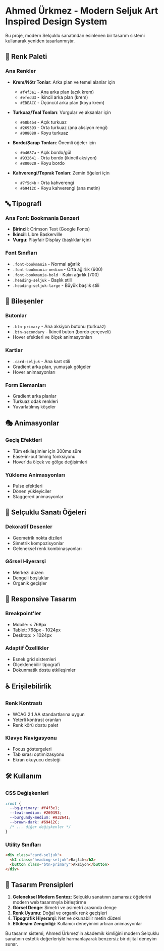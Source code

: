 # Ahmed Ürkmez - Modern Seljuk Art Inspired Design System

Bu proje, modern Selçuklu sanatından esinlenen bir tasarım sistemi kullanarak yeniden tasarlanmıştır.

## 🎨 Renk Paleti

### Ana Renkler
- **Krem/Nötr Tonlar**: Arka plan ve temel alanlar için
  - `#f4f3e1` - Ana arka plan (açık krem)
  - `#efedd3` - İkincil arka plan (krem)
  - `#EDEACC` - Üçüncül arka plan (koyu krem)

- **Turkuaz/Teal Tonları**: Vurgular ve aksanlar için
  - `#68b4b4` - Açık turkuaz
  - `#269393` - Orta turkuaz (ana aksiyon rengi)
  - `#008080` - Koyu turkuaz

- **Bordo/Şarap Tonları**: Önemli öğeler için
  - `#b4687a` - Açık bordo/gül
  - `#932641` - Orta bordo (ikincil aksiyon)
  - `#800020` - Koyu bordo

- **Kahverengi/Toprak Tonları**: Zemin öğeleri için
  - `#7f5d4b` - Orta kahverengi
  - `#69412C` - Koyu kahverengi (ana metin)

## 🔤 Tipografi

### Ana Font: Bookmania Benzeri
- **Birincil**: Crimson Text (Google Fonts)
- **İkincil**: Libre Baskerville
- **Vurgu**: Playfair Display (başlıklar için)

### Font Sınıfları
- `.font-bookmania` - Normal ağırlık
- `.font-bookmania-medium` - Orta ağırlık (600)
- `.font-bookmania-bold` - Kalın ağırlık (700)
- `.heading-seljuk` - Başlık stili
- `.heading-seljuk-large` - Büyük başlık stili

## 🧩 Bileşenler

### Butonlar
- `.btn-primary` - Ana aksiyon butonu (turkuaz)
- `.btn-secondary` - İkincil buton (bordo çerçeveli)
- Hover efektleri ve ölçek animasyonları

### Kartlar
- `.card-seljuk` - Ana kart stili
- Gradient arka plan, yumuşak gölgeler
- Hover animasyonları

### Form Elemanları
- Gradient arka planlar
- Turkuaz odak renkleri
- Yuvarlatılmış köşeler

## 🎭 Animasyonlar

### Geçiş Efektleri
- Tüm etkileşimler için 300ms süre
- Ease-in-out timing fonksiyonu
- Hover'da ölçek ve gölge değişimleri

### Yükleme Animasyonları
- Pulse efektleri
- Dönen yükleyiciler
- Staggered animasyonlar

## 🎯 Selçuklu Sanatı Öğeleri

### Dekoratif Desenler
- Geometrik nokta dizileri
- Simetrik kompozisyonlar
- Geleneksel renk kombinasyonları

### Görsel Hiyerarşi
- Merkezi düzen
- Dengeli boşluklar
- Organik geçişler

## 📱 Responsive Tasarım

### Breakpoint'ler
- Mobile: < 768px
- Tablet: 768px - 1024px
- Desktop: > 1024px

### Adaptif Özellikler
- Esnek grid sistemleri
- Ölçeklenebilir tipografi
- Dokunmatik dostu etkileşimler

## ♿ Erişilebilirlik

### Renk Kontrastı
- WCAG 2.1 AA standartlarına uygun
- Yeterli kontrast oranları
- Renk körü dostu palet

### Klavye Navigasyonu
- Focus göstergeleri
- Tab sırası optimizasyonu
- Ekran okuyucu desteği

## 🛠️ Kullanım

### CSS Değişkenleri
```css
:root {
  --bg-primary: #f4f3e1;
  --teal-medium: #269393;
  --burgundy-medium: #932641;
  --brown-dark: #69412C;
  /* ... diğer değişkenler */
}
```

### Utility Sınıfları
```html
<div class="card-seljuk">
  <h2 class="heading-seljuk">Başlık</h2>
  <button class="btn-primary">Aksiyon</button>
</div>
```

## 🎨 Tasarım Prensipleri

1. **Geleneksel Modern Sentez**: Selçuklu sanatının zamansız öğelerini modern web tasarımıyla birleştirme
2. **Görsel Denge**: Simetri ve asimetri arasında denge
3. **Renk Uyumu**: Doğal ve organik renk geçişleri
4. **Tipografik Hiyerarşi**: Net ve okunabilir metin düzeni
5. **Etkileşim Zenginliği**: Kullanıcı deneyimini artıran animasyonlar

Bu tasarım sistemi, Ahmed Ürkmez'in akademik kimliğini modern Selçuklu sanatının estetik değerleriyle harmanlayarak benzersiz bir dijital deneyim sunar.
